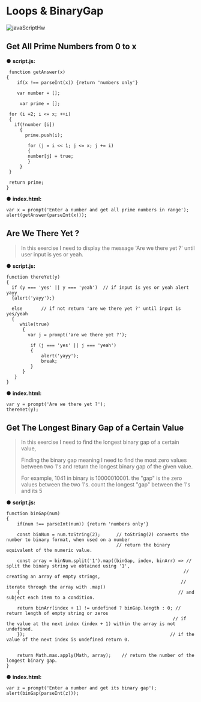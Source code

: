 # Loops & BinaryGap
![javaScriptHw](https://user-images.githubusercontent.com/80118008/142606771-56fe7a71-58f4-4965-b73d-3fc9ed316b66.gif)


## Get All Prime Numbers from 0 to x
● **script.js:**
```
 function getAnswer(x)
{
    if(x !== parseInt(x)) {return 'numbers only'}    
    
    var number = [];
    
     var prime = [];
     
 for (i =2; i <= x; ++i)
 {
   if(!number [i])   
     { 
       prime.push(i);   
       
        for (j = i << 1; j <= x; j += i)
        {
        number[j] = true;
        }                                 
     }    
 }   
  
 return prime;
}
```

● **index.html:**
```
var x = prompt('Enter a number and get all prime numbers in range');
alert(getAnswer(parseInt(x)));
```

## Are We There Yet ?
> In this exercise I need to display the message 'Are we there yet ?' until user input is yes or yeah.

● **script.js:**
```
function thereYet(y)
{
  if (y === 'yes' || y === 'yeah')  // if input is yes or yeah alert yayy
  {alert('yayy');} 
  
  else       // if not return 'are we there yet ?' until input is yes/yeah
  {
     while(true)
      {
        var j = prompt('are we there yet ?');  

         if (j === 'yes' || j === 'yeah')
         {
             alert('yayy');
             break;
         }         
      }   
   }  
}
```

● **index.html:**
```
var y = prompt('Are we there yet ?');
thereYet(y);
```

## Get The Longest Binary Gap of a Certain Value
> In this exercise I need to find the longest binary gap of a certain value,
> 
> Finding the binary gap meaning I need to find the most zero values between two 1's and return the longest binary gap of the given value.
> 
> For example, 1041 in binary is 10000010001. the "gap" is the zero values between the two 1's. count the longest "gap" between the 1's and its 5
> 

● **script.js:**
```
function binGap(num)
{
    if(num !== parseInt(num)) {return 'numbers only'}
  
    const binNum = num.toString(2);      // toString(2) converts the number to binary format, when used on a number
                                         // return the binary equivalent of the numeric value.
  
    const array = binNum.split('1').map((binGap, index, binArr) => // split the binary string we obtained using '1',
                                                                  // creating an array of empty strings,
                                                                 // iterate through the array with .map()
    {                                                           // and subject each item to a condition.
                                                                   
    return binArr[index + 1] != undefined ? binGap.length : 0; // return length of empty string or zeros
                                                              // if the value at the next index (index + 1) within the array is not undefined.
    });                                                      // if the value of the next index is undefined return 0.
     
    
    return Math.max.apply(Math, array);    // return the number of the longest binary gap.                                         
}
```

● **index.html:**
```
var z = prompt('Enter a number and get its binary gap');
alert(binGap(parseInt(z)));
```
